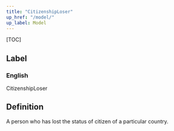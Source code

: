 ```yaml
---
title: "CitizenshipLoser"
up_href: "/model/"
up_label: Model
---
```


[TOC]

## Label

### English
CitizenshipLoser


## Definition
A person who has lost the status of citizen of a particular country. 


    
